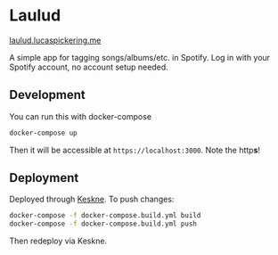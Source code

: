 # Laulud

[laulud.lucaspickering.me](https://laulud.lucaspickering.me/)

A simple app for tagging songs/albums/etc. in Spotify. Log in with your Spotify account, no account setup needed.

## Development

You can run this with docker-compose

```sh
docker-compose up
```

Then it will be accessible at `https://localhost:3000`. Note the http**s**!

## Deployment

Deployed through [Keskne](https://github.com/LucasPickering/keskne). To push changes:

```sh
docker-compose -f docker-compose.build.yml build
docker-compose -f docker-compose.build.yml push
```

Then redeploy via Keskne.
